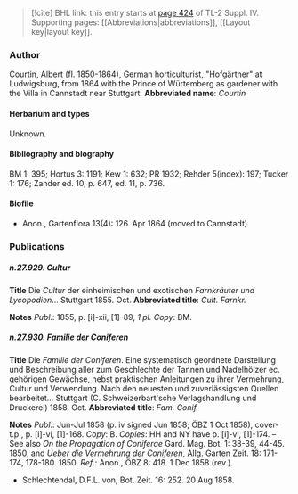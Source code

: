 > [!cite] BHL link: this entry starts at [page 424](https://www.biodiversitylibrary.org/page/33266101) of TL-2 Suppl. IV.
> Supporting pages: [[Abbreviations|abbreviations]], [[Layout key|layout key]].

### Author

Courtin, Albert (fl. 1850-1864), German horticulturist, "Hofgärtner" at Ludwigsburg, from 1864 with the Prince of Würtemberg as gardener with the Villa in Cannstadt near Stuttgart. 
**Abbreviated name**: *Courtin*

#### Herbarium and types

Unknown.

#### Bibliography and biography

BM 1: 395; Hortus 3: 1191; Kew 1: 632; PR 1932; Rehder 5(index): 197; Tucker 1: 176; Zander ed. 10, p. 647, ed. 11, p. 736.

#### Biofile

- Anon., Gartenflora 13(4): 126. Apr 1864 (moved to Cannstadt).

### Publications

##### n.27.929. Cultur

**Title**
Die *Cultur* der einheimischen und exotischen *Farnkräuter und Lycopodien*... Stuttgart 1855. Oct.
**Abbreviated title**: *Cult. Farnkr.*

**Notes**
*Publ*.: 1855, p. \[i\]-xii, \[1\]-89, *1 pl. Copy*: BM.

##### n.27.930. Familie der Coniferen

**Title**
Die *Familie der Coniferen*. Eine systematisch geordnete Darstellung und Beschreibung aller zum Geschlechte der Tannen und Nadelhölzer ec. gehörigen Gewächse, nebst praktischen Anleitungen zu ihrer Vermehrung, Cultur und Verwendung. Nach den neuesten und zuverlässigsten Quellen bearbeitet... Stuttgart (C. Schweizerbart'sche Verlagshandlung und Druckerei) 1858. Oct.
**Abbreviated title**: *Fam. Conif.*

**Notes**
*Publ*.: Jun-Jul 1858 (p. iv signed Jun 1858; ÖBZ 1 Oct 1858), cover-t.p., p. \[i\]-vi, \[1\]-168.
*Copy*: B. *Copies*: HH and NY have p. \[i\]-vi, \[1\]-174. – See also *On the Propagation of* *Coniferae* Gard. Mag. Bot. 1: 38-39, 44-45. 1850, and *Ueber die Vermehrung der* *Coniferen*, Allg. Garten Zeit. 18: 171-174, 178-180. 1850.
*Ref*.: Anon., ÖBZ 8: 418. 1 Dec 1858 (rev.).
- Schlechtendal, D.F.L. von, Bot. Zeit. 16: 252. 20 Aug 1858.

